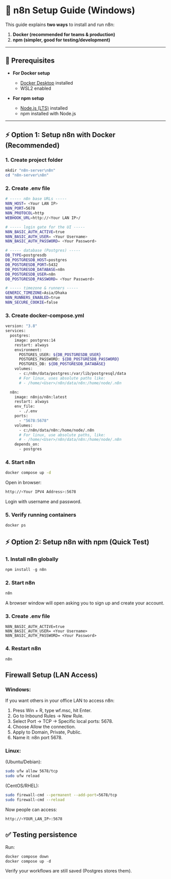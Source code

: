 # 🚀 n8n Setup Guide (Windows)

This guide explains **two ways** to install and run n8n:  
1. **Docker (recommended for teams & production)**  
2. **npm (simpler, good for testing/development)**  

---

## 📌 Prerequisites

- **For Docker setup**  
  - [Docker Desktop](https://www.docker.com/products/docker-desktop) installed  
  - WSL2 enabled  

- **For npm setup**  
  - [Node.js (LTS)](https://nodejs.org/en/download/) installed  
  - npm installed with Node.js  

---

## ⚡ Option 1: Setup n8n with Docker (Recommended)

### 1. Create project folder
```powershell
mkdir "n8n-server\n8n"
cd "n8n-server\n8n"
```
### 2. Create .env file
```bash
# ----- n8n base URLs -----
N8N_HOST= <Your LAN IP>
N8N_PORT=5678
N8N_PROTOCOL=http
WEBHOOK_URL=http://<Your LAN IP>/

# ----- login gate for the UI -----
N8N_BASIC_AUTH_ACTIVE=true
N8N_BASIC_AUTH_USER= <Your Username>
N8N_BASIC_AUTH_PASSWORD= <Your Password>

# ----- database (Postgres) -----
DB_TYPE=postgresdb
DB_POSTGRESDB_HOST=postgres
DB_POSTGRESDB_PORT=5432
DB_POSTGRESDB_DATABASE=n8n
DB_POSTGRESDB_USER=n8n
DB_POSTGRESDB_PASSWORD= <Your Password>

# ----- timezone & runners -----
GENERIC_TIMEZONE=Asia/Dhaka
N8N_RUNNERS_ENABLED=true
N8N_SECURE_COOKIE=false
```
### 3. Create docker-compose.yml
```bash
version: "3.8"
services:
  postgres:
    image: postgres:14
    restart: always
    environment:
      POSTGRES_USER: ${DB_POSTGRESDB_USER}
      POSTGRES_PASSWORD: ${DB_POSTGRESDB_PASSWORD}
      POSTGRES_DB: ${DB_POSTGRESDB_DATABASE}
    volumes:
      - c:/n8n/data/postgres:/var/lib/postgresql/data
      # For linux, uses absolute paths like:
      # - /home/<User>/n8n/data/n8n:/home/node/.n8n

  n8n:
    image: n8nio/n8n:latest
    restart: always
    env_file:
      - ./.env
    ports:
      - "5678:5678"
    volumes:
      - c:/n8n/data/n8n:/home/node/.n8n
      # For linux, use absolute paths, like:
      # - /home/<User>/n8n/data/n8n:/home/node/.n8n
    depends_on:
      - postgres
```
### 4. Start n8n
```bash
docker compose up -d
```
Open in browser:
```bash
http://<Your IPV4 Address>:5678
```
Login with username and password.
### 5. Verify running containers
```bash
docker ps
```

## ⚡ Option 2: Setup n8n with npm (Quick Test)
### 1. Install n8n globally
```powershell
npm install -g n8n
```
### 2. Start n8n
```powershell
n8n
```
A browser window will open asking you to sign up and create your account.
### 3. Create .env file
```env
N8N_BASIC_AUTH_ACTIVE=true
N8N_BASIC_AUTH_USER= <Your Username>
N8N_BASIC_AUTH_PASSWORD= <Your Password>
```
### 4. Restart n8n
```powershell
n8n
```
## Firewall Setup (LAN Access)
### Windows:
If you want others in your office LAN to access n8n:
1. Press Win + R, type wf.msc, hit Enter.
2. Go to Inbound Rules → New Rule.
3. Select Port → TCP → Specific local ports: 5678.
4. Choose Allow the connection.
5. Apply to Domain, Private, Public.
6. Name it: n8n port 5678.
### Linux:
(Ubuntu/Debian):
```bash
sudo ufw allow 5678/tcp
sudo ufw reload
```
(CentOS/RHEL):
```bash
sudo firewall-cmd --permanent --add-port=5678/tcp
sudo firewall-cmd --reload
```

Now people can access:
```bash
http://<YOUR_LAN_IP>:5678
```
## ✅ Testing persistence
Run:
```powershell
docker compose down
docker compose up -d
```
Verify your workflows are still saved (Postgres stores them).
